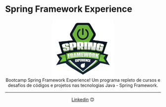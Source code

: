 # Spring Framework Experience
<center>
<img src="./img/spring-framework-experience.png" align="center" height="186" width="200" />
<center>
Bootcamp Spring Framework Experience! Um programa repleto de cursos e desafios de códigos e projetos nas tecnologias Java - Spring Framework. 


---
[Linkedin](https://www.linkedin.com/in/wellitonfernandes/) 😊
